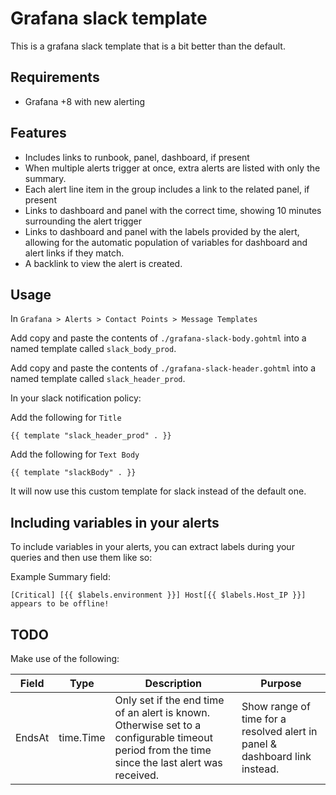 # Grafana slack template

This is a grafana slack template that is a bit better than the default.

## Requirements

- Grafana +8 with new alerting

## Features

- Includes links to runbook, panel, dashboard, if present
- When multiple alerts trigger at once, extra alerts are listed with only the summary.
- Each alert line item in the group includes a link to the related panel, if present
- Links to dashboard and panel with the correct time, showing 10 minutes surrounding the alert trigger
- Links to dashboard and panel with the labels provided by the alert, allowing for the automatic population of variables for dashboard and alert links if they match.
- A backlink to view the alert is created.

## Usage

In `Grafana > Alerts > Contact Points > Message Templates`

Add copy and paste the contents of `./grafana-slack-body.gohtml` into a named template called `slack_body_prod`.

Add copy and paste the contents of `./grafana-slack-header.gohtml` into a named template called `slack_header_prod`.

In your slack notification policy:

Add the following for `Title` 

```
{{ template "slack_header_prod" . }}
```

Add the following for `Text Body`

```
{{ template "slackBody" . }}
```

It will now use this custom template for slack instead of the default one.

## Including variables in your alerts

To include variables in your alerts, you can extract labels during your queries and then use them like so:

Example Summary field:
```
[Critical] [{{ $labels.environment }}] Host[{{ $labels.Host_IP }}] appears to be offline!
```

## TODO

Make use of the following:

| Field | Type | Description | Purpose |
|--|--|--|--|
| EndsAt | time.Time |	Only set if the end time of an alert is known. Otherwise set to a configurable timeout period from the time since the last alert was received. | Show range of time for a resolved alert in panel & dashboard link instead. |
